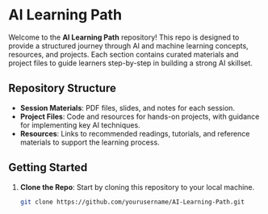 # AI Learning Path

Welcome to the **AI Learning Path** repository! This repo is designed to provide a structured journey through AI and machine learning concepts, resources, and projects. Each section contains curated materials and project files to guide learners step-by-step in building a strong AI skillset.

## Repository Structure

- **Session Materials**: PDF files, slides, and notes for each session.
- **Project Files**: Code and resources for hands-on projects, with guidance for implementing key AI techniques.
- **Resources**: Links to recommended readings, tutorials, and reference materials to support the learning process.

## Getting Started

1. **Clone the Repo**: Start by cloning this repository to your local machine.
   ```bash
   git clone https://github.com/yourusername/AI-Learning-Path.git
